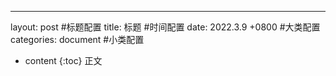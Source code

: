 ---
layout: post
#标题配置
title:  标题
#时间配置
date:   2022.3.9 +0800
#大类配置
categories: document
#小类配置


* content
{:toc}
正文


